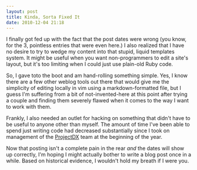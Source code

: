 ```yaml
---
layout: post
title: Kinda, Sorta Fixed It
date: 2010-12-04 21:18
---
```


I finally got fed up with the fact that the post dates were wrong (you know, for
the 3, pointless entries that were even here.) I also realized that I have no
desire to try to wedge my content into that stupid, liquid templates system. It
might be useful when you want non-programmers to edit a site's layout, but it's
too limiting when I could just use plain-old Ruby code.

So, I gave toto the boot and am hand-rolling something simple. Yes, I know there
are a few other weblog tools out there that would give me the simplicity of
editing locally in vim using a markdown-formatted file, but I guess I'm
suffering from a bit of not-invented-here at this point after trying a couple
and finding them severely flawed when it comes to the way I want to work with
them.

Frankly, I also needed an outlet for hacking on something that didn't have to be
useful to anyone other than myself. The amount of time I've been able to spend
just writing code had decreased substantially since I took on management of the
[ProjectDX](http://projectdx.com) team at the beginning of the year.

Now that posting isn't a complete pain in the rear *and* the dates will show up
correctly, I'm hoping I might actually bother to write a blog post once in a
while. Based on historical evidence, I wouldn't hold my breath if I were you.
